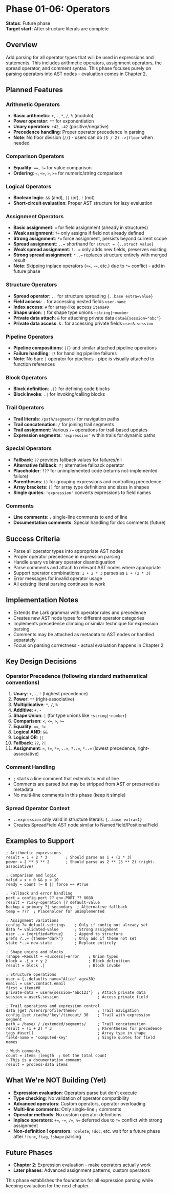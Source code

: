 # Phase 01-06: Operators

**Status**: Future phase  
**Target start**: After structure literals are complete

## Overview

Add parsing for all operator types that will be used in expressions and statements. This includes arithmetic operators, assignment operators, the spread operator, and comment syntax. This phase focuses purely on parsing operators into AST nodes - evaluation comes in Chapter 2.

## Planned Features

### Arithmetic Operators
- **Basic arithmetic**: `+`, `-`, `*`, `/`, `%` (modulo)
- **Power operator**: `**` for exponentiation
- **Unary operators**: `+42`, `-42` (positive/negative)
- **Precedence handling**: Proper operator precedence in parsing
- **Note**: No floor division (`//`) - users can do `(5 / 2) ->|floor` when needed

### Comparison Operators
- **Equality**: `==`, `!=` for value comparison
- **Ordering**: `<`, `<=`, `>`, `>=` for numeric/string comparison

### Logical Operators
- **Boolean logic**: `&&` (and), `||` (or), `!` (not)
- **Short-circuit evaluation**: Proper AST structure for lazy evaluation

### Assignment Operators
- **Basic assignment**: `=` for field assignment (already in structures)
- **Weak assignment**: `?=` only assigns if field not already defined
- **Strong assignment**: `*=` force assignment, persists beyond current scope
- **Spread assignment**: `..=` shorthand for `struct = {..struct value}`
- **Weak spread assignment**: `?..=` only adds new fields, preserves existing
- **Strong spread assignment**: `*..=` replaces structure entirely with merged result
- **Note**: Skipping inplace operators (`+=`, `-=`, etc.) due to `*=` conflict - add in future phase

### Structure Operators
- **Spread operator**: `..` for structure spreading `{..base extra=value}`
- **Field access**: `.` for accessing nested fields `user.name`
- **Index access**: `#` for array-like access `items#0`
- **Shape union**: `|` for shape type unions `~string|~number`
- **Private data attach**: `&` for attaching private data `data&{session="abc"}`
- **Private data access**: `&.` for accessing private fields `user&.session`

### Pipeline Operators
- **Pipeline compositions**: `|{}` and similar attached pipeline operations
- **Failure handling**: `|?` for handling pipeline failures
- **Note**: No bare `|` operator for pipelines - pipe is visually attached to function references

### Block Operators
- **Block definition**: `.{}` for defining code blocks
- **Block invoke**: `.|` for invoking/calling blocks

### Trail Operators
- **Trail literals**: `/path/segments/` for navigation paths
- **Trail concatenation**: `/` for joining trail segments
- **Trail assignment**: Various `/=` operations for trail-based updates
- **Expression segments**: `'expression'` within trails for dynamic paths

### Special Operators
- **Fallback**: `??` provides fallback values for failures/nil
- **Alternative fallback**: `?|` alternative fallback operator
- **Placeholder**: `???` for unimplemented code (returns not-implemented failure)
- **Parentheses**: `()` for grouping expressions and controlling precedence
- **Array brackets**: `[]` for array type definitions and sizes in shapes
- **Single quotes**: `'expression'` converts expressions to field names

### Comments
- **Line comments**: `;` single-line comments to end of line
- **Documentation comments**: Special handling for doc comments (future)

## Success Criteria

- Parse all operator types into appropriate AST nodes
- Proper operator precedence in expression parsing
- Handle unary vs binary operator disambiguation 
- Parse comments and attach to relevant AST nodes where appropriate
- Support operator combinations: `1 + 2 * 3` parses as `1 + (2 * 3)`
- Error messages for invalid operator usage
- All existing literal parsing continues to work

## Implementation Notes

- Extends the Lark grammar with operator rules and precedence
- Creates new AST node types for different operator categories
- Implements precedence climbing or similar technique for expression parsing  
- Comments may be attached as metadata to AST nodes or handled separately
- Focus on parsing correctness - actual evaluation happens in Chapter 2

## Key Design Decisions

### Operator Precedence (following standard mathematical conventions)
1. **Unary**: `+`, `-`, `!` (highest precedence)
2. **Power**: `**` (right-associative)
3. **Multiplicative**: `*`, `/`, `%`
4. **Additive**: `+`, `-`
5. **Shape Union**: `|` (for type unions like `~string|~number`)
6. **Comparison**: `<`, `<=`, `>`, `>=`
7. **Equality**: `==`, `!=`
8. **Logical AND**: `&&`
9. **Logical OR**: `||`
10. **Fallback**: `??`, `?|`
11. **Assignment**: `=`, `?=`, `*=`, `..=`, `?..=`, `*..=` (lowest precedence, right-associative)

### Comment Handling
- `;` starts a line comment that extends to end of line
- Comments are parsed but may be stripped from AST or preserved as metadata
- No multi-line comments in this phase (keep it simple)

### Spread Operator Context
- `..expression` only valid in structure literals: `{..base extra=1}`
- Creates SpreadField AST node similar to NamedField/PositionalField

## Examples to Support

```comp
; Arithmetic expressions
result = 1 + 2 * 3        ; Should parse as 1 + (2 * 3)
power = 2 ** 3 ** 2       ; Should parse as 2 ** (3 ** 2) (right-associative)

; Comparison and logic  
valid = x > 0 && y < 10
ready = count != 0 || force == #true

; Fallback and error handling
port = config.port ?? env.PORT ?? 8080
result = risky-operation |? default-value
backup = primary ?| secondary  ; Alternative fallback
temp = ???  ; Placeholder for unimplemented

; Assignment variations
config ?= default-settings    ; Only if config not already set
data *= validated-value       ; Strong assignment
user ..= {verified=#true}     ; Append to structure
prefs ?..= {theme="dark"}     ; Only add if theme not set
state *..= new-state          ; Replace entirely

; Shape unions and blocks
!shape ~Result = ~success|~error    ; Union types
block = .{ x + y }                  ; Block definition
result = block .|                   ; Block invoke

; Structure operations
user = {..defaults name="Alice" age=30}
email = user.contact.email
first = items#0
private-data = user&{session="abc123"}  ; Attach private data
session = user&.session                 ; Access private field

; Trail operations and expression control
data |get /users/profile/theme/         ; Trail navigation
config |set /cache/'key'/timeout/ 30    ; Trail with expression segment
path = /base/ / /extended/segments/     ; Trail concatenation
result = (1 + 2) * 3                    ; Parentheses for precedence
tags #user[]                            ; Array type in shape
field-name = 'computed-key'             ; Single quotes for field names

; With comments
count = items |length  ; Get the total count
; This is a documentation comment
result = process-data items
```

## What We're NOT Building (Yet)

- **Expression evaluation**: Operators parse but don't execute
- **Type checking**: No validation of operator compatibility 
- **Advanced operators**: Custom operators, operator overloading
- **Multi-line comments**: Only single-line `;` comments
- **Operator methods**: No custom operator definitions
- **Inplace operators**: `+=`, `-=`, `/=`, `%=` deferred due to `*=` conflict with strong assignment
- **Non-definition ! operators**: `!delete`, `!doc`, etc. wait for a future phase after `!func`, `!tag`, `!shape` parsing

## Future Phases

- **Chapter 2**: Expression evaluation - make operators actually work
- **Later phases**: Advanced assignment patterns, custom operators

This phase establishes the foundation for all expression parsing while keeping evaluation for the next chapter.